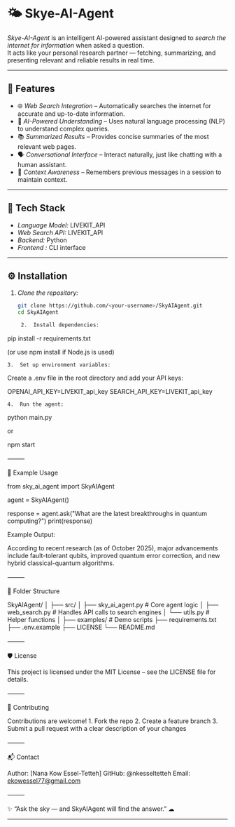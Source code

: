 # 🌤 Skye-AI-Agent

*Skye-AI-Agent* is an intelligent AI-powered assistant designed to *search the internet for information* when asked a question.  
It acts like your personal research partner — fetching, summarizing, and presenting relevant and reliable results in real time.

---

## 🚀 Features

- 🌐 *Web Search Integration* – Automatically searches the internet for accurate and up-to-date information.  
- 🧠 *AI-Powered Understanding* – Uses natural language processing (NLP) to understand complex queries.  
- 📚 *Summarized Results* – Provides concise summaries of the most relevant web pages.  
- 🗣 *Conversational Interface* – Interact naturally, just like chatting with a human assistant.  
- 🔄 *Context Awareness* – Remembers previous messages in a session to maintain context.  

---

## 🧩 Tech Stack

- *Language Model:* LIVEKIT_API 
- *Web Search API:* LIVEKIT_API
- *Backend:* Python 
- *Frontend :* CLI interface  

---

## ⚙ Installation

1. *Clone the repository:*
   ```bash
   git clone https://github.com/<your-username>/SkyAIAgent.git
   cd SkyAIAgent

	2.	Install dependencies:

pip install -r requirements.txt

(or use npm install if Node.js is used)

	3.	Set up environment variables:
Create a .env file in the root directory and add your API keys:

OPENAI_API_KEY=LIVEKIT_api_key
SEARCH_API_KEY=LIVEKIT_api_key


	4.	Run the agent:

python main.py

or

npm start



⸻

🧠 Example Usage

from sky_ai_agent import SkyAIAgent

agent = SkyAIAgent()

response = agent.ask("What are the latest breakthroughs in quantum computing?")
print(response)

Example Output:

According to recent research (as of October 2025), major advancements include fault-tolerant qubits,
improved quantum error correction, and new hybrid classical-quantum algorithms.


⸻

🧩 Folder Structure

SkyAIAgent/
│
├── src/
│   ├── sky_ai_agent.py      # Core agent logic
│   ├── web_search.py        # Handles API calls to search engines
│   └── utils.py             # Helper functions
│
├── examples/                # Demo scripts
├── requirements.txt
├── .env.example
├── LICENSE
└── README.md


⸻

🛡 License

This project is licensed under the MIT License – see the LICENSE file for details.

⸻

🤝 Contributing

Contributions are welcome!
	1.	Fork the repo
	2.	Create a feature branch
	3.	Submit a pull request with a clear description of your changes

⸻

📬 Contact

Author: [Nana Kow Essel-Tetteh]
GitHub: @nkesseltetteh
Email: ekowessel77@gmail.com

⸻

✨ “Ask the sky — and SkyAIAgent will find the answer.” ☁

---

